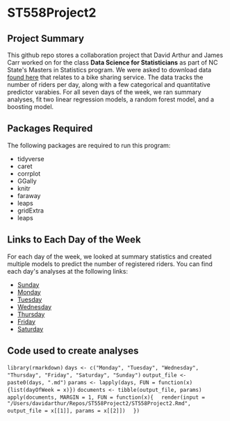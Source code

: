 # ST558Project2
## Project Summary
This github repo stores a collaboration project that David Arthur and James Carr worked on for the class **Data Science for Statisticians** as part of NC State's Masters in Statistics program. We were asked to download data [found here](https://archive.ics.uci.edu/ml/datasets/Bike+Sharing+Dataset) that relates to a bike sharing service. The data tracks the number of riders per day, along with a few categorical and quantitative predictor varabies. For all seven days of the week, we ran summary analyses, fit two linear regression models, a random forest model, and a boosting model. 

## Packages Required
The following packages are required to run this program: 

*  tidyverse
*  caret 
*  corrplot
*  GGally
*  knitr
*  faraway
*  leaps
*  gridExtra
*  leaps

## Links to Each Day of the Week
For each day of the week, we looked at summary statistics and created multiple models to predict the number of registered riders. You can find each day's analyses at the following links: 

*  [Sunday](https://github.com/davidearthur/ST558Project2/blob/main/Sunday.md)
*  [Monday](https://github.com/davidearthur/ST558Project2/blob/main/Monday.md)
*  [Tuesday](https://github.com/davidearthur/ST558Project2/blob/main/Tuesday.md)
*  [Wednesday](https://github.com/davidearthur/ST558Project2/blob/main/Wednesday.md)
*  [Thursday](https://github.com/davidearthur/ST558Project2/blob/main/Thursday.md)
*  [Friday](https://github.com/davidearthur/ST558Project2/blob/main/Friday.md)
*  [Saturday](https://github.com/davidearthur/ST558Project2/blob/main/Saturday.md)

## Code used to create analyses
`library(rmarkdown)`
`days <- c("Monday", "Tuesday", "Wednesday", "Thursday", "Friday", "Saturday", "Sunday")`
`output_file <- paste0(days, ".md")`
`params <- lapply(days, FUN = function(x){list(dayOfWeek = x)})`
`documents <- tibble(output_file, params)`
`apply(documents, MARGIN = 1, FUN = function(x){`
`  render(input = "/Users/davidarthur/Repos/ST558Project2/ST558Project2.Rmd",`
         `output_file = x[[1]], params = x[[2]])`
`  })`
